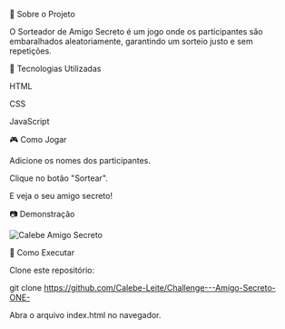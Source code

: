 📌 Sobre o Projeto

O Sorteador de Amigo Secreto é um jogo onde os participantes são embaralhados aleatoriamente, garantindo um sorteio justo e sem repetições.

🚀 Tecnologias Utilizadas

HTML

CSS

JavaScript

🎮 Como Jogar

Adicione os nomes dos participantes.

Clique no botão "Sortear".

E veja o seu amigo secreto!

📷 Demonstração

![Calebe Amigo Secreto](https://github.com/user-attachments/assets/a467fa6c-6529-4169-9093-2c3cc7219d9d)


📌 Como Executar

Clone este repositório:

git clone https://github.com/Calebe-Leite/Challenge---Amigo-Secreto-ONE-

Abra o arquivo index.html no navegador.
